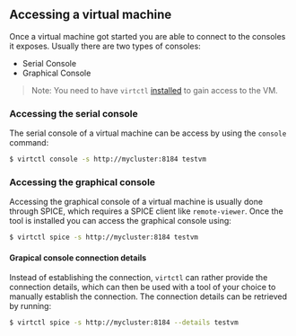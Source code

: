 ## Accessing a virtual machine

Once a virtual machine got started you are able to connect to the consoles it exposes. Usually there are two types of consoles:

* Serial Console
* Graphical Console

> Note: You need to have `virtctl` [installed](installation.md) to gain access to the VM.

### Accessing the serial console

The serial console of a virtual machine can be access by using the `console` command:

```bash
$ virtctl console -s http://mycluster:8184 testvm
```

### Accessing the graphical console

Accessing the graphical console of a virtual machine is usually done through SPICE, which requires a SPICE client like `remote-viewer`. Once the tool is installed you can access the graphical console using:

```bash
$ virtctl spice -s http://mycluster:8184 testvm
```

#### Grapical console connection details

Instead of establishing the connection, `virtctl` can rather provide the connection details, which can then be used with a tool of your choice to manually establish the connection. The connection details can be retrieved by running:

```bash
$ virtctl spice -s http://mycluster:8184 --details testvm
```